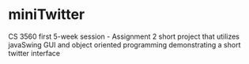 # miniTwitter

CS 3560 first 5-week session - Assignment 2
short project that utilizes javaSwing GUI and object oriented programming demonstrating a short twitter interface